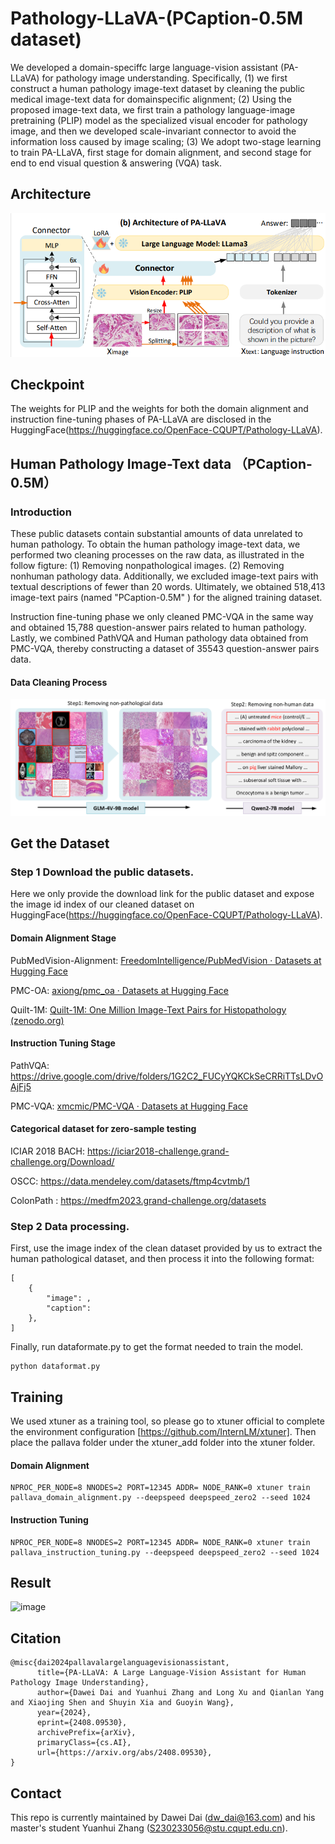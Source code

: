 # Pathology-LLaVA-(PCaption-0.5M dataset) 

We developed a domain-speciffc large language-vision assistant (PA-LLaVA) for pathology image understanding. Specifically, (1) we first construct a human pathology image-text dataset by cleaning the public medical image-text data for domainspecific alignment; (2) Using the proposed image-text data, we first train a pathology language-image pretraining (PLIP) model as the specialized visual encoder for pathology image, and then we developed scale-invariant connector to avoid the information loss caused by image scaling; (3) We adopt two-stage learning to train PA-LLaVA, first stage for domain alignment, and second stage for end to end visual question & answering (VQA) task.

## Architecture

![image](https://github.com/ddw2AIGROUP2CQUPT/PA-LLaVA/blob/main/Architecture.png)

## Checkpoint

The weights for PLIP and the weights for both the domain alignment and instruction fine-tuning phases of PA-LLaVA are disclosed in the HuggingFace(https://huggingface.co/OpenFace-CQUPT/Pathology-LLaVA).

## Human Pathology Image-Text data （PCaption-0.5M）

### Introduction
These public datasets contain substantial amounts of data unrelated to human pathology. To obtain the human pathology image-text data, we performed two cleaning processes on the raw data, as illustrated in the follow figture: (1) Removing nonpathological images. (2) Removing nonhuman pathology data. Additionally, we excluded image-text pairs with textual descriptions of fewer than 20 words. Ultimately, we obtained 518,413 image-text pairs (named "PCaption-0.5M" ) for the aligned training dataset.

Instruction fine-tuning phase we only cleaned PMC-VQA in the same way and obtained 15,788 question-answer pairs related to human pathology. Lastly, we combined PathVQA and Human pathology data obtained from PMC-VQA, thereby constructing a dataset of 35543 question-answer pairs data.

#### Data Cleaning Process

![image](https://github.com/ddw2AIGROUP2CQUPT/PA-LLaVA/blob/main/DataCleanProcess.png)

## Get the Dataset

### Step 1 Download the public datasets.
Here we only provide the download link for the public dataset and expose the image id index of our cleaned dataset on HuggingFace(https://huggingface.co/OpenFace-CQUPT/Pathology-LLaVA).
#### Domain Alignment Stage

PubMedVision-Alignment: [FreedomIntelligence/PubMedVision · Datasets at Hugging Face](https://huggingface.co/datasets/FreedomIntelligence/PubMedVision)

PMC-OA: [axiong/pmc_oa · Datasets at Hugging Face](https://huggingface.co/datasets/axiong/pmc_oa)

Quilt-1M: [Quilt-1M: One Million Image-Text Pairs for Histopathology (zenodo.org)](https://zenodo.org/records/8239942)


#### Instruction Tuning Stage

PathVQA: https://drive.google.com/drive/folders/1G2C2_FUCyYQKCkSeCRRiTTsLDvOAjFj5

PMC-VQA: [xmcmic/PMC-VQA · Datasets at Hugging Face](https://huggingface.co/datasets/xmcmic/PMC-VQA)


#### Categorical dataset for zero-sample testing

ICIAR 2018 BACH: https://iciar2018-challenge.grand-challenge.org/Download/

OSCC: https://data.mendeley.com/datasets/ftmp4cvtmb/1 

ColonPath : https://medfm2023.grand-challenge.org/datasets


### Step 2 Data processing.
First, use the image index of the clean dataset provided by us to extract the human pathological dataset, and then process it into the following format:
```
[
	{
		"image": ,
		"caption": 
	},
]
```

Finally, run dataformate.py to get the format needed to train the model.
```
python dataformat.py
```


## Training

We used xtuner as a training tool, so please go to xtuner official to complete the environment configuration [https://github.com/InternLM/xtuner]. Then place the pallava folder under the xtuner_add folder into the xtuner folder.


#### Domain Alignment
```
NPROC_PER_NODE=8 NNODES=2 PORT=12345 ADDR= NODE_RANK=0 xtuner train pallava_domain_alignment.py --deepspeed deepspeed_zero2 --seed 1024
```

#### Instruction Tuning
```
NPROC_PER_NODE=8 NNODES=2 PORT=12345 ADDR= NODE_RANK=0 xtuner train pallava_instruction_tuning.py --deepspeed deepspeed_zero2 --seed 1024
```

## Result
![image](https://github.com/user-attachments/assets/374027f5-bb3e-4a8e-ab25-d46aa328b908)

## Citation
```
@misc{dai2024pallavalargelanguagevisionassistant,
      title={PA-LLaVA: A Large Language-Vision Assistant for Human Pathology Image Understanding}, 
      author={Dawei Dai and Yuanhui Zhang and Long Xu and Qianlan Yang and Xiaojing Shen and Shuyin Xia and Guoyin Wang},
      year={2024},
      eprint={2408.09530},
      archivePrefix={arXiv},
      primaryClass={cs.AI},
      url={https://arxiv.org/abs/2408.09530}, 
}
```
## Contact
This repo is currently maintained by Dawei Dai (dw_dai@163.com) and his master's student Yuanhui Zhang (S230233056@stu.cqupt.edu.cn).


